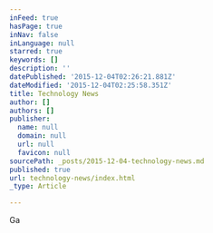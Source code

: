 ```yaml
---
inFeed: true
hasPage: true
inNav: false
inLanguage: null
starred: true
keywords: []
description: ''
datePublished: '2015-12-04T02:26:21.881Z'
dateModified: '2015-12-04T02:25:58.351Z'
title: Technology News
author: []
authors: []
publisher:
  name: null
  domain: null
  url: null
  favicon: null
sourcePath: _posts/2015-12-04-technology-news.md
published: true
url: technology-news/index.html
_type: Article

---
```

Ga